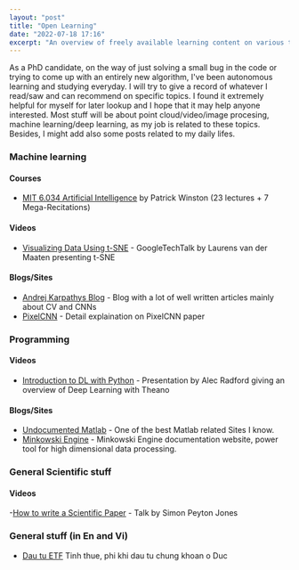 ```yaml
---
layout: "post"
title: "Open Learning"
date: "2022-07-18 17:16"
excerpt: "An overview of freely available learning content on various topics (though mainly machine learning)."
---
```

As a PhD candidate, on the way of just solving a small bug in the code or trying to come up with an entirely new algorithm, I've been autonomous learning and studying everyday. I will try to give a record of whatever I read/saw and can recommend on specific topics. I found it extremely helpful for myself for later lookup and I hope that it may help anyone interested. Most stuff will be about point cloud/video/image procesing, machine learning/deep learning, as my job is related to these topics. Besides, I might add also some posts related to my daily lifes.


### Machine learning

#### Courses
- [MIT 6.034 Artificial Intelligence](https://www.youtube.com/playlist?list=PLUl4u3cNGP63gFHB6xb-kVBiQHYe_4hSi) by Patrick Winston (23 lectures + 7 Mega-Recitations)


#### Videos
- [Visualizing Data Using t-SNE](https://www.youtube.com/watch?v=RJVL80Gg3lA) - GoogleTechTalk by Laurens van der Maaten presenting t-SNE


#### Blogs/Sites
- [Andrej Karpathys Blog](https://karpathy.github.io) - Blog with a lot of well written articles mainly about CV and CNNs
- [PixelCNN](https://bjlkeng.github.io/posts/pixelcnn/) - Detail explaination on PixelCNN paper


### Programming

#### Videos
- [Introduction to DL with Python](https://www.youtube.com/watch?v=S75EdAcXHKk) - Presentation by Alec Radford giving an overview of Deep Learning with Theano

#### Blogs/Sites
- [Undocumented Matlab](http://undocumentedmatlab.com/) - One of the best Matlab related Sites I know.
- [Minkowski Engine](https://nvidia.github.io/MinkowskiEngine/) - Minkowski Engine documentation website, power tool for high dimensional data processing.


### General Scientific stuff

#### Videos
-[How to write a Scientific Paper](https://www.youtube.com/watch?v=g3dkRsTqdDA) - Talk by Simon Peyton Jones
### General stuff (in En and Vi)
- [Dau tu ETF](https://cuocsongoduc.org/tai_chinh/mua-co-phieu-etf-o-duc-4/) Tinh thue, phi khi dau tu chung khoan o Duc
